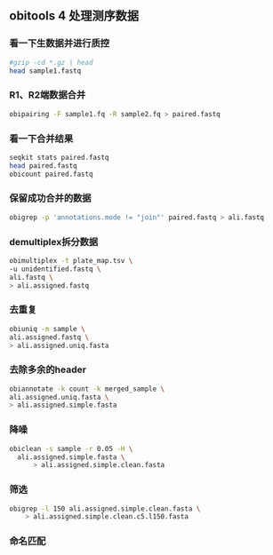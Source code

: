 ## obitools 4 处理测序数据
### 看一下生数据并进行质控
```bash
#gzip -cd *.gz | head
head sample1.fastq

```

### R1、R2端数据合并
```bash
obipairing -F sample1.fq -R sample2.fq > paired.fastq
```
### 看一下合并结果
```bash
seqkit stats paired.fastq
head paired.fastq
obicount paired.fastq
```
### 保留成功合并的数据
```bash
obigrep -p 'annotations.mode != "join"' paired.fastq > ali.fastq
```
### demultiplex拆分数据
```bash
obimultiplex -t plate_map.tsv \
-u unidentified.fastq \
ali.fastq \
> ali.assigned.fastq
```
### 去重复
```bash
obiuniq -m sample \
ali.assigned.fastq \
> ali.assigned.uniq.fasta
```
### 去除多余的header
```bash
obiannotate -k count -k merged_sample \
ali.assigned.uniq.fasta \
> ali.assigned.simple.fasta
```

### 降噪
```bash
obiclean -s sample -r 0.05 -H \
  ali.assigned.simple.fasta \
      > ali.assigned.simple.clean.fasta
```

### 筛选
```bash
obigrep -l 150 ali.assigned.simple.clean.fasta \
    > ali.assigned.simple.clean.c5.l150.fasta
```

### 命名匹配
```bash



